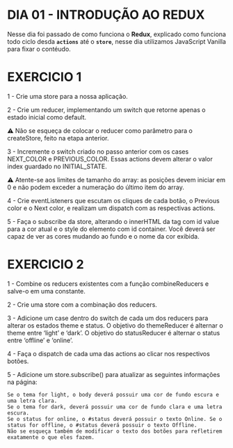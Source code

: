 # DIA 01 - INTRODUÇÃO AO REDUX

Nesse dia foi passado de como funciona o **Redux**, explicado como funciona todo ciclo desda **`actions`** até o **`store`**, nesse dia utilizamos JavaScript Vanilla para fixar o contéudo.

# EXERCICIO 1

1 - Crie uma store para a nossa aplicação.

2 - Crie um reducer, implementando um switch que retorne apenas o estado inicial como default.

⚠️ Não se esqueça de colocar o reducer como parâmetro para o createStore, feito na etapa anterior.

3 - Incremente o switch criado no passo anterior com os cases NEXT_COLOR e PREVIOUS_COLOR. Essas actions devem alterar o valor index guardado no INITIAL_STATE.

⚠️ Atente-se aos limites de tamanho do array: as posições devem iniciar em 0 e não podem exceder a numeração do último item do array.

4 - Crie eventListeners que escutam os cliques de cada botão, o Previous color e o Next color, e realizam um dispatch com as respectivas actions.

5 - Faça o subscribe da store, alterando o innerHTML da tag com id value para a cor atual e o style do elemento com id container. Você deverá ser capaz de ver as cores mudando ao fundo e o nome da cor exibida.

# EXERCICIO 2

1 - Combine os reducers existentes com a função combineReducers e salve-o em uma constante.

2 - Crie uma store com a combinação dos reducers.

3 - Adicione um case dentro do switch de cada um dos reducers para alterar os estados theme e status. O objetivo do themeReducer é alternar o theme entre ‘light’ e ‘dark’. O objetivo do statusReducer é alternar o status entre ‘offline’ e ‘online’.

4 - Faça o dispatch de cada uma das actions ao clicar nos respectivos botões.

5 - Adicione um store.subscribe() para atualizar as seguintes informações na página:

    Se o tema for light, o body deverá possuir uma cor de fundo escura e uma letra clara.
    Se o tema for dark, deverá possuir uma cor de fundo clara e uma letra escura.
    Se o status for online, o #status deverá possuir o texto Online. Se o status for offline, o #status deverá possuir o texto Offline.
    Não se esqueça também de modificar o texto dos botões para refletirem exatamente o que eles fazem.